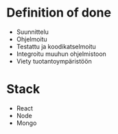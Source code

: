 # Definition of done
* Suunnittelu
* Ohjelmoitu
* Testattu ja koodikatselmoitu
* Integroitu muuhun ohjelmistoon
* Viety tuotantoympäristöön

# Stack
* React
* Node
* Mongo
